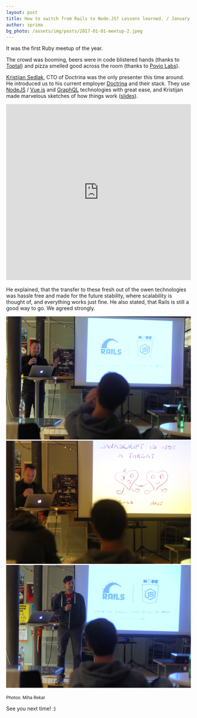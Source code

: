```yaml
---
layout: post
title: How to switch from Rails to Node.JS? Lessons learned. / January Meetup Recap
author: zprima
bg_photo: /assets/img/posts/2017-01-01-meetup-2.jpeg
---
```


It was the first Ruby meetup of the year.

The crowd was booming, beers were in code blistered hands (thanks to [Toptal](https://www.toptal.com/)) and pizza smelled good across the room (thanks to [Povio Labs](https://poviolabs.com)).

[Kristijan Sedlak](https://twitter.com/kristijansedlak), CTO of Doctrina was the only presenter this time around. He introduced us to his current employer [Doctrina](https://si.doctrina.biz/) and their stack. They use [NodeJS](https://nodejs.org/en/) / [Vue.js](https://vuejs.org/) and [GraphQL](http://graphql.org/) technologies with great ease, and Kristijan made marvelous sketches of how things work ([slides](https://drive.google.com/file/d/0Bxwzk7hUuMlXMVVHVkxWdkpzaE0/view)).

<iframe src="https://drive.google.com/file/d/0Bxwzk7hUuMlXMVVHVkxWdkpzaE0/preview" height="480" frameborder="0" style="width: 100%" allowfullscreen></iframe>

He explained, that the transfer to these fresh out of the owen technologies was hassle free and made for the future stability, where scalability is thought of, and everything works just  fine. He also stated, that Rails is still a good way to go. We agreed strongly.

<div class="gallery">
  <a href="/assets/img/posts/2017-01-01-meetup-2.jpeg" target="_blank">
    <img src="/assets/img/posts/2017-01-01-meetup-2.jpeg" alt="Ruby meetup - January 2017">
  </a>

  <a href="/assets/img/posts/2017-01-01-meetup-3.jpeg" target="_blank">
    <img src="/assets/img/posts/2017-01-01-meetup-3.jpeg" alt="Ruby meetup - January 2017">
  </a>

  <a href="/assets/img/posts/2017-01-01-meetup-4.jpeg" target="_blank">
    <img src="/assets/img/posts/2017-01-01-meetup-4.jpeg" alt="Ruby meetup - January 2017">
  </a>
</div>

<small>Photos: Miha Rekar</small>

See you next time! :)

